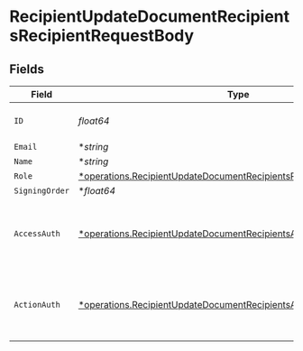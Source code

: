 # RecipientUpdateDocumentRecipientsRecipientRequestBody


## Fields

| Field                                                                                                                                                   | Type                                                                                                                                                    | Required                                                                                                                                                | Description                                                                                                                                             |
| ------------------------------------------------------------------------------------------------------------------------------------------------------- | ------------------------------------------------------------------------------------------------------------------------------------------------------- | ------------------------------------------------------------------------------------------------------------------------------------------------------- | ------------------------------------------------------------------------------------------------------------------------------------------------------- |
| `ID`                                                                                                                                                    | *float64*                                                                                                                                               | :heavy_check_mark:                                                                                                                                      | The ID of the recipient to update.                                                                                                                      |
| `Email`                                                                                                                                                 | **string*                                                                                                                                               | :heavy_minus_sign:                                                                                                                                      | N/A                                                                                                                                                     |
| `Name`                                                                                                                                                  | **string*                                                                                                                                               | :heavy_minus_sign:                                                                                                                                      | N/A                                                                                                                                                     |
| `Role`                                                                                                                                                  | [*operations.RecipientUpdateDocumentRecipientsRoleRequestBody](../../models/operations/recipientupdatedocumentrecipientsrolerequestbody.md)             | :heavy_minus_sign:                                                                                                                                      | N/A                                                                                                                                                     |
| `SigningOrder`                                                                                                                                          | **float64*                                                                                                                                              | :heavy_minus_sign:                                                                                                                                      | N/A                                                                                                                                                     |
| `AccessAuth`                                                                                                                                            | [*operations.RecipientUpdateDocumentRecipientsAccessAuthRequestBody](../../models/operations/recipientupdatedocumentrecipientsaccessauthrequestbody.md) | :heavy_minus_sign:                                                                                                                                      | The type of authentication required for the recipient to access the document.                                                                           |
| `ActionAuth`                                                                                                                                            | [*operations.RecipientUpdateDocumentRecipientsActionAuthRequestBody](../../models/operations/recipientupdatedocumentrecipientsactionauthrequestbody.md) | :heavy_minus_sign:                                                                                                                                      | The type of authentication required for the recipient to sign the document.                                                                             |